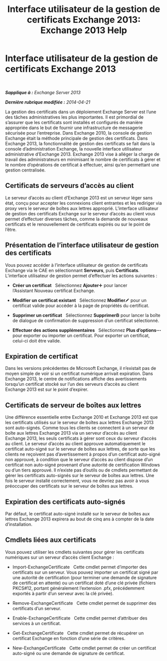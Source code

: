 ﻿---
title: 'Interface utilisateur de la gestion de certificats Exchange 2013: Exchange 2013 Help'
TOCTitle: Interface utilisateur de la gestion de certificats Exchange 2013
ms:assetid: 8975848d-07f0-4643-9eac-20aece69945f
ms:mtpsurl: https://technet.microsoft.com/fr-fr/library/JJ984582(v=EXCHG.150)
ms:contentKeyID: 52062976
ms.date: 05/23/2018
mtps_version: v=EXCHG.150
ms.translationtype: MT
---

# Interface utilisateur de la gestion de certificats Exchange 2013

 

_**Sapplique à :** Exchange Server 2013_

_**Dernière rubrique modifiée :** 2014-04-21_

La gestion des certificats dans un déploiement Exchange Server est l’une des tâches administratives les plus importantes. Il est primordial de s’assurer que les certificats sont installés et configurés de manière appropriée dans le but de fournir une infrastructure de messagerie sécurisée pour l’entreprise. Dans Exchange 2010, la console de gestion Exchange était la méthode principale de gestion des certificats. Dans Exchange 2013, la fonctionnalité de gestion des certificats se fait dans la console d’administration Exchange, la nouvelle interface utilisateur administrative d’Exchange 2013. Exchange 2013 vise à alléger la charge de travail des administrateurs en minimisant le nombre de certificats à gérer et le nombre d’opérations de certificat à effectuer, ainsi qu’en permettant une gestion centralisée.

## Certificats de serveurs d’accès au client

Le serveur d’accès au client d’Exchange 2013 est un serveur léger sans état, conçu pour accepter les connexions client entrantes et les rediriger via proxy vers le serveur de boîtes aux lettres approprié. L’interface utilisateur de gestion des certificats Exchange sur le serveur d’accès au client vous permet d’effectuer diverses tâches, comme la demande de nouveaux certificats et le renouvellement de certificats expirés ou sur le point de l’être.

## Présentation de l’interface utilisateur de gestion des certificats

Vous pouvez accéder à l’interface utilisateur de gestion de certificats Exchange via le CAE en sélectionnant **Serveurs**, puis **Certificats**. L’interface utilisateur de gestion permet d’effectuer les actions suivantes :

  - **Créer un certificat**   Sélectionnez **Ajouter**![Icône Ajouter](images/JJ218640.c1e75329-d6d7-4073-a27d-498590bbb558(EXCHG.150).gif "Icône Ajouter") pour lancer l’Assistant Nouveau certificat Exchange.

  - **Modifier un certificat existant**   Sélectionnez **Modifier**![Icône Modifier](images/Bb124582.6f53ccb2-1f13-4c02-bea0-30690e6ea71d(EXCHG.150).gif "Icône Modifier") pour un certificat valide pour accéder à la page de propriétés du certificat.

  - **Supprimer un certificat**   Sélectionnez **Supprimer**![Icône Supprimer](images/Dd979797.14f639f6-61e8-4418-bbfb-0db14de9d2f5(EXCHG.150).gif "Icône Supprimer") pour lancer la boîte de dialogue de confirmation de suppression d’un certificat sélectionné.

  - **Effectuer des actions supplémentaires**   Sélectionnez **Plus d’options**![Icône Options supplémentaires](images/JJ150550.5381819e-3b21-4873-8714-e9b956290b28(EXCHG.150).gif "Icône Options supplémentaires") pour exporter ou importer un certificat. Pour exporter un certificat, celui-ci doit être valide.

## Expiration de certificat

Dans les versions précédentes de Microsoft Exchange, il n’existait pas de moyen simple de voir si un certificat numérique arrivait expiration. Dans Exchange 2013, le centre de notifications affiche des avertissements lorsqu’un certificat stocké sur l’un des serveurs d’accès au client Exchange 2013 est sur le point d’expirer.

## Certificats de serveur de boîtes aux lettres

Une différence essentielle entre Exchange 2010 et Exchange 2013 est que les certificats utilisés sur le serveur de boîtes aux lettres Exchange 2013 sont auto-signés. Comme tous les clients se connectent à un serveur de boîte aux lettres Exchange 2013 via un serveur d’accès au client Exchange 2013, les seuls certificats à gérer sont ceux du serveur d’accès au client. Le serveur d’accès au client approuve automatiquement le certificat auto-signé sur le serveur de boîtes aux lettres, de sorte que les clients ne reçoivent pas d’avertissement à propos d’un certificat auto-signé non approuvé, à condition que le serveur d’accès au client dispose d’un certificat non auto-signé provenant d’une autorité de certification Windows ou d’un tiers approuvé. Il n’existe pas d’outils ou de cmdlets permettant de gérer les certificats auto-signés sur le serveur de boîtes aux lettres. Une fois le serveur installé correctement, vous ne devriez pas avoir à vous préoccuper des certificats sur le serveur de boîtes aux lettres.

## Expiration des certificats auto-signés

Par défaut, le certificat auto-signé installé sur le serveur de boîtes aux lettres Exchange 2013 expirera au bout de cinq ans à compter de la date d’installation.

## Cmdlets liées aux certificats

Vous pouvez utiliser les cmdlets suivantes pour gérer les certificats numériques sur un serveur d’accès client Exchange :

  - Import-ExchangeCertificate   Cette cmdlet permet d’importer des certificats sur un serveur. Vous pouvez importer un certificat signé par une autorité de certification (pour terminer une demande de signature de certificat en attente) ou un certificat doté d’une clé privée (fichiers PKCS\#12, portant généralement l’extension .pfx, précédemment exportés à partir d’un serveur avec la clé privée).

  - Remove-ExchangeCertificate   Cette cmdlet permet de supprimer des certificats d’un serveur.

  - Enable-ExchangeCertificate   Cette cmdlet permet d’attribuer des services à un certificat.

  - Get-ExchangeCertificate   Cette cmdlet permet de récupérer un certificat Exchange en fonction d’une série de critères.

  - New-ExchangeCertificate   Cette cmdlet permet de créer un certificat auto-signé ou une demande de signature de certificat.

